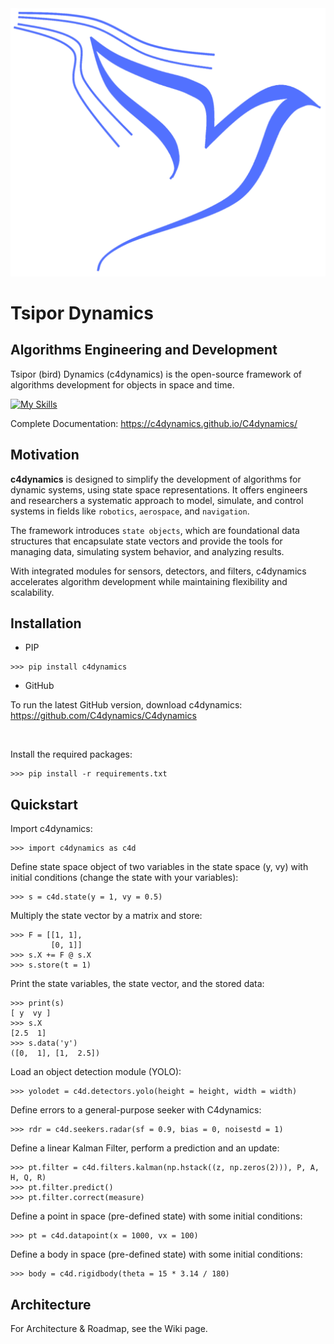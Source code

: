 <div align="center">
  <img src="https://github.com/C4dynamics/C4dynamics/blob/main/docs/source/_static/c4dlogo.svg">
</div>



# Tsipor Dynamics

## Algorithms Engineering and Development



Tsipor (bird) Dynamics (c4dynamics) is the open-source framework of algorithms development for objects in space and time.

[![My Skills](https://skillicons.dev/icons?i=python)](https://skillicons.dev)  


Complete Documentation: https://c4dynamics.github.io/C4dynamics/


## Motivation

**c4dynamics** is designed to 
simplify the development of algorithms for dynamic systems, 
using state space representations. 
It offers engineers and researchers a systematic approach to model, 
simulate, and control systems in fields like ``robotics``, 
``aerospace``, and ``navigation``.

The framework introduces ``state objects``, which are foundational 
data structures that encapsulate state vectors and provide 
the tools for managing data, simulating system behavior, 
and analyzing results. 

With integrated modules for sensors, 
detectors, and filters, 
c4dynamics accelerates algorithm development 
while maintaining flexibility and scalability.




## Installation 

* PIP  

```
>>> pip install c4dynamics
```

* GitHub  

To run the latest GitHub version, download c4dynamics: 
https://github.com/C4dynamics/C4dynamics



&nbsp;&nbsp;&nbsp;&nbsp;&nbsp;&nbsp;  



Install the required packages:
```
>>> pip install -r requirements.txt
```

 
 
 

## Quickstart

Import c4dynamics:
```
>>> import c4dynamics as c4d
```

Define state space object of two variables in the state space (y, vy) with initial conditions (change the state with your variables): 
```
>>> s = c4d.state(y = 1, vy = 0.5)
``` 

Multiply the state vector by a matrix and store:  
```
>>> F = [[1, 1],                      
         [0, 1]]              
>>> s.X += F @ s.X                     
>>> s.store(t = 1)                    
```

Print the state variables, the state vector, and the stored data:  
```
>>> print(s)  
[ y  vy ]
>>> s.X 
[2.5  1]
>>> s.data('y')                      
([0,  1], [1,  2.5])
```


Load an object detection module (YOLO):
```
>>> yolodet = c4d.detectors.yolo(height = height, width = width)
```

Define errors to a general-purpose seeker with C4dynamics: 
```
>>> rdr = c4d.seekers.radar(sf = 0.9, bias = 0, noisestd = 1)
```

Define a linear Kalman Filter, perform a prediction and an update: 
```
>>> pt.filter = c4d.filters.kalman(np.hstack((z, np.zeros(2))), P, A, H, Q, R)
>>> pt.filter.predict()
>>> pt.filter.correct(measure)
```



Define a point in space (pre-defined state) with some initial conditions: 
```
>>> pt = c4d.datapoint(x = 1000, vx = 100)
```

Define a body in space (pre-defined state) with some initial conditions: 
```
>>> body = c4d.rigidbody(theta = 15 * 3.14 / 180)
```





## Architecture
For Architecture & Roadmap, see the Wiki page.  









